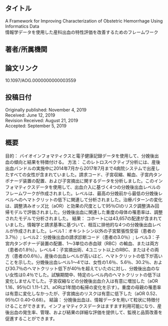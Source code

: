 ## タイトル
A Framework for Improving Characterization of Obstetric Hemorrhage Using Informatics Data  
情報学データを使用した産科出血の特性評価を改善するためのフレームワーク

## 著者/所属機関

## 論文リンク
10.1097/AOG.0000000000003559

## 投稿日付
Originally published: November 4, 2019  
Received: June 12, 2019  
Revision Received: August 21, 2019  
Accepted: September 5, 2019

## 概要
目的： 
バイオインフォマティクスと電子健康記録データを使用して、分娩後出血の傾向と結果を特徴付ける。
方法： 
このレトロスペクティブ分析には、産後出血バンドルの実施中に2014年7月から2017年7月まで4病院システムで出産したすべての女性が含まれていました。請求コード、子宮収縮、輸血、子宮内タンポナーデ装置の配置、および子宮摘出に関するデータを分析しました。このインフォマティクスデータを使用して、出血介入に基づく4つの分娩後出血レベルのフレームワークが作成されました。レベルは、最高の分娩前から最低の分娩後レベルへのヘマトクリットの低下に関連して分析されました。治療パターンの変化は、調整済みオッズ比（aOR）と効果の尺度として95％CIのリスク調整済み回帰モデルで評価されました。分娩後出血に関連した重度の母体の罹患率は、調整されたモデルで分析されました。
結果： 
コホートには43,657の配達が含まれていました。情報学と請求基準に基づいて、相互に排他的な4つの分娩後出血レベルが作成されました。レベル1：オキシトシン以外の子宮緊張性受容（患者の3.7％）; レベル2：分娩後出血の請求診断コード（患者の3.0％）; レベル3：子宮内タンポナーデ装置の配置、1〜3単位の赤血球（RBC）の輸血、または両方（患者の1.8％）。レベル4：子宮摘出術、4ユニット以上のRBC、またはその両方（患者の0.6％）。産後の出血レベルが高いほど、ヘマトクリットの低下が高いことを示した。分娩後出血レベル1〜4では、女性の1.6％、5.6％、30.2％、および30.7％のヘマトクリット低下が40％を超えていたのに対し、分娩後出血のない女性は0.4％でした。試験期間中、特定のレベル内のヘマトクリットの低下は変化しませんでした。子宮収縮などの分娩後出血介入は有意に増加した（aOR 1.16、95％CI 1.11–1.21、aORは1年間の転帰の変化を示す）。重度の母親の罹患率は有意に変化しなかったが、子宮摘出のリスクは有意に低下した（aOR 0.52、95％CI 0.40–0.68）。
結論： 
分娩後出血は、情報データを用いて粒状に特徴付けることができます。インフォマティクスデータはますます利用可能になり、産後出血の発生率、管理、および結果の詳細な評価を提供して、監視と品質改善を促進することができます。
